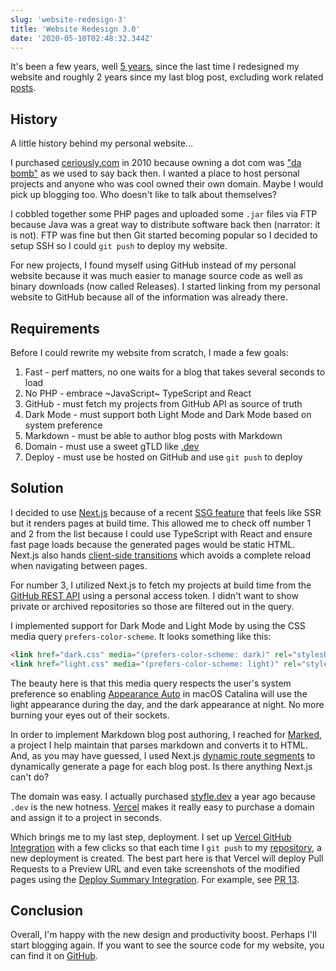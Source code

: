 ```yaml
---
slug: 'website-redesign-3'
title: 'Website Redesign 3.0'
date: '2020-05-10T02:48:32.344Z'
---
```


It's been a few years, well [5 years](./website-redesign-2-0), since the last time I redesigned my website and roughly 2 years since my last blog post, excluding work related [posts](https://vercel.com/blog/social-og-image-cards-as-a-service). 

## History

A little history behind my personal website...

I purchased [ceriously.com](https://www.ceriously.com) in 2010 because owning a dot com was ["da bomb"](https://answers.yahoo.com/question/index?qid=20080104203608AAhuSDZ) as we used to say back then. I wanted a place to host personal projects and anyone who was cool owned their own domain. Maybe I would pick up blogging too. Who doesn't like to talk about themselves? 

I cobbled together some PHP pages and uploaded some `.jar` files via FTP because Java was a great way to distribute software back then (narrator: it is not). FTP was fine but then Git started becoming popular so I decided to setup SSH so I could `git push` to deploy my website.

For new projects, I found myself using GitHub instead of my personal website because it was much easier to manage source code as well as binary downloads (now called Releases). I started linking from my personal website to GitHub because all of the information was already there.

## Requirements

Before I could rewrite my website from scratch, I made a few goals:

1. Fast - perf matters, no one waits for a blog that takes several seconds to load
2. No PHP - embrace ~JavaScript~ TypeScript and React
3. GitHub - must fetch my projects from GitHub API as source of truth
4. Dark Mode - must support both Light Mode and Dark Mode based on system preference
5. Markdown - must be able to author blog posts with Markdown
6. Domain - must use a sweet gTLD like [.dev](https://get.dev)
7. Deploy - must use be hosted on GitHub and use `git push` to deploy

## Solution

I decided to use [Next.js](https://nextjs.org) because of a recent [SSG feature](https://nextjs.org/blog/next-9-3#next-gen-static-site-generation-ssg-support) that feels like SSR but it renders pages at build time. This allowed me to check off number 1 and 2 from the list because I could use TypeScript with React and ensure fast page loads because the generated pages would be static HTML. Next.js also hands [client-side transitions](https://nextjs.org/docs/api-reference/next/link) which avoids a complete reload when navigating between pages.

For number 3, I utilized Next.js to fetch my projects at build time from the [GitHub REST API](https://developer.github.com/v3/repos/#list-repositories-for-the-authenticated-user) using a personal access token. I didn't want to show private or archived repositories so those are filtered out in the query.

I implemented support for Dark Mode and Light Mode by using the CSS media query `prefers-color-scheme`. It looks something like this:

```html
<link href="dark.css" media="(prefers-color-scheme: dark)" rel="stylesheet"></link>
<link href="light.css" media="(prefers-color-scheme: light)" rel="stylesheet"></link>
```

The beauty here is that this media query respects the user's system preference so enabling [Appearance Auto](https://support.apple.com/en-us/HT208976) in macOS Catalina will use the light appearance during the day, and the dark appearance at night. No more burning your eyes out of their sockets.

In order to implement Markdown blog post authoring, I reached for [Marked](https://github.com/markedjs/marked), a project I help maintain that parses markdown and converts it to HTML. And, as you may have guessed, I used Next.js [dynamic route segments](https://nextjs.org/docs/routing/introduction#dynamic-route-segments) to dynamically generate a page for each blog post. Is there anything Next.js can't do?

The domain was easy. I actually purchased [styfle.dev](https://twitter.com/styfle/status/1101238620982308864) a year ago because `.dev` is the new hotness. [Vercel](https://vercel.com/domains) makes it really easy to purchase a domain and assign it to a project in seconds.

Which brings me to my last step, deployment. I set up [Vercel GitHub Integration](https://vercel.com/github) with a few clicks so that each time I `git push` to my [repository](https://github.com/styfle/styfle.dev), a new deployment is created. The best part here is that Vercel will deploy Pull Requests to a Preview URL and even take screenshots of the modified pages using the [Deploy Summary Integration](https://vercel.com/integrations/deploy-summary). For example, see [PR 13](https://github.com/styfle/styfle.dev/pull/13).

## Conclusion

Overall, I'm happy with the new design and productivity boost. Perhaps I'll start blogging again. If you want to see the source code for my website, you can find it on [GitHub](https://github.com/styfle/styfle.dev).
